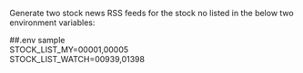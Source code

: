Generate two stock news RSS feeds for the stock no listed in the below two environment variables:

##.env sample\
STOCK_LIST_MY=00001,00005\
STOCK_LIST_WATCH=00939,01398

